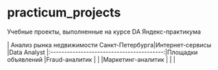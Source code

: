 # practicum_projects
Учебные проекты, выполненные на курсе DA Яндекс-практикума  

| Анализ рынка недвижимости Санкт-Петербурга|Интернет-сервисы    |Data Analyst
|:-----------------------------------------:|Площадки объявлений |Fraud-аналитик
|                                           |                    |Маркетинг-аналитик
|                                           |
|
